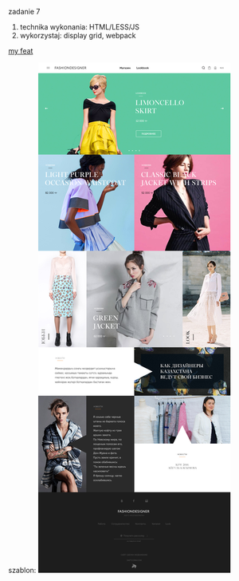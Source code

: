zadanie 7

1. technika wykonania: HTML/LESS/JS
2. wykorzystaj: display grid, webpack


<a href="https://rafalsiemieniuk.github.io/5_task/index.html">my feat</a>


szablon:
<img src="template.jpg" alt="info" title="Info"/>